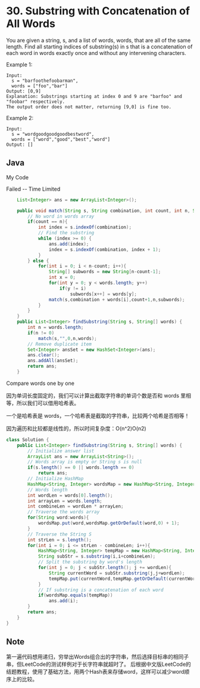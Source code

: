 # 30. Substring with Concatenation of All Words

You are given a string, s, and a list of words, words, that are all of the same length. Find all starting indices of substring(s) in s that is a concatenation of each word in words exactly once and without any intervening characters.


Example 1:

```
Input:
  s = "barfoothefoobarman",
  words = ["foo","bar"]
Output: [0,9]
Explanation: Substrings starting at index 0 and 9 are "barfoo" and "foobar" respectively.
The output order does not matter, returning [9,0] is fine too.
```

Example 2:

```
Input:
  s = "wordgoodgoodgoodbestword",
  words = ["word","good","best","word"]
Output: []
```


## Java

My Code 

Failed -- Time Limited

``` java
    List<Integer> ans = new ArrayList<Integer>();

    public void match(String s, String combination, int count, int n, String[] words){
        // No word in words array
        if(count == n){
            int index = s.indexOf(combination);
            // Find the substring
            while (index >= 0) {
                ans.add(index);
                index = s.indexOf(combination, index + 1);
            }
        } else {
            for(int i = 0; i < n-count; i++){
                String[] subwords = new String[n-count-1];
                int x = 0;
                for(int y = 0; y < words.length; y++)
                    if(y != i)
                        subwords[x++] = words[y];
                match(s,combination + words[i],count+1,n,subwords);
            }
        }
    }
    public List<Integer> findSubstring(String s, String[] words) {
        int n = words.length;
        if(n != 0)
            match(s,"",0,n,words);
        // Remove duplicate item
        Set<Integer> ansSet = new HashSet<Integer>(ans);
        ans.clear();
        ans.addAll(ansSet);
        return ans;
    }
```
Compare words one by one

因为单词长度固定的，我们可以计算出截取字符串的单词个数是否和 words 里相等，所以我们可以借用哈希表。

一个是哈希表是 words，一个哈希表是截取的字符串，比较两个哈希是否相等！

因为遍历和比较都是线性的，所以时间复杂度：O(n^2)O(n2)


```java
class Solution {
    public List<Integer> findSubstring(String s, String[] words) {
        // Initialize answer list
        ArrayList ans = new ArrayList<String>();
        // Words array is empty or String s is null
        if(s.length() == 0 || words.length == 0)
            return ans;
        // Initialize HashMap
        HashMap<String, Integer> wordsMap = new HashMap<String, Integer>();
        // Words length
        int wordLen = words[0].length();
        int arrayLen = words.length;
        int combineLen = wordLen * arrayLen;
        // Traverse the words array
        for(String word:words){
            wordsMap.put(word,wordsMap.getOrDefault(word,0) + 1);
        }
        // Traverse the String S
        int strLen = s.length();
        for(int i = 0; i <= strLen - combineLen; i++){
            HashMap<String, Integer> tempMap = new HashMap<String, Integer>();
            String subStr = s.substring(i,i+combineLen);
            // Split the substring by word's length
            for(int j = 0; j < subStr.length(); j += wordLen){
                String currentWord = subStr.substring(j,j+wordLen);
                tempMap.put(currentWord,tempMap.getOrDefault(currentWord,0) + 1);
            }
            // If substring is a concatenation of each word
            if(wordsMap.equals(tempMap))
                ans.add(i);
        }
        return ans;
    }
}
```
## Note

第一遍代码想用递归，穷举出Words组合出的字符串，然后选择目标串的相同子串，但LeetCode的测试样例对于长字符串就超时了。
后根据中文版LeetCode的结题教程，使用了基础方法，用两个Hash表来存储word，这样可以减少word顺序上的比较。
